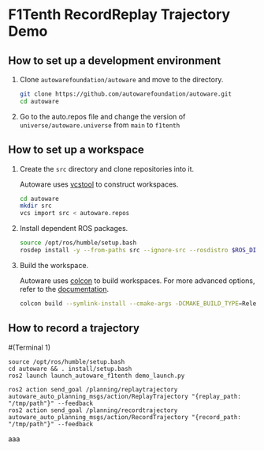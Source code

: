 # F1Tenth RecordReplay Trajectory Demo

## How to set up a development environment

1. Clone `autowarefoundation/autoware` and move to the directory.

   ```bash
   git clone https://github.com/autowarefoundation/autoware.git
   cd autoware
   ```
   
2. Go to the auto.repos file and change the version of `universe/autoware.universe` from `main` to `f1tenth`

## How to set up a workspace

1. Create the `src` directory and clone repositories into it.

   Autoware uses [vcstool](https://github.com/dirk-thomas/vcstool) to construct workspaces.

   ```bash
   cd autoware
   mkdir src
   vcs import src < autoware.repos
   ```

2. Install dependent ROS packages.

   ```bash
   source /opt/ros/humble/setup.bash
   rosdep install -y --from-paths src --ignore-src --rosdistro $ROS_DISTRO
   ```

3. Build the workspace.

   Autoware uses [colcon](https://github.com/colcon) to build workspaces.
   For more advanced options, refer to the [documentation](https://colcon.readthedocs.io/).

   ```bash
   colcon build --symlink-install --cmake-args -DCMAKE_BUILD_TYPE=Release
   ```

## How to record a trajectory

#(Terminal 1)
```
source /opt/ros/humble/setup.bash
cd autoware && . install/setup.bash
ros2 launch launch_autoware_f1tenth demo_launch.py 
```

```
ros2 action send_goal /planning/replaytrajectory autoware_auto_planning_msgs/action/ReplayTrajectory "{replay_path: "/tmp/path"}" --feedback
ros2 action send_goal /planning/recordtrajectory autoware_auto_planning_msgs/action/RecordTrajectory "{record_path: "/tmp/path"}" --feedback
```

aaa
